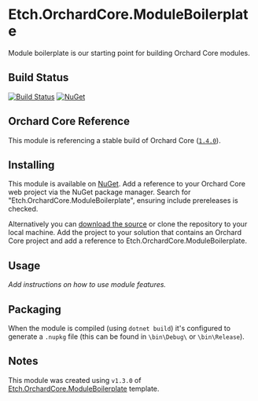 # Etch.OrchardCore.ModuleBoilerplate

Module boilerplate is our starting point for building Orchard Core modules.

## Build Status

[![Build Status](https://secure.travis-ci.org/etchuk/Etch.OrchardCore.ModuleBoilerplate.png?branch=master)](http://travis-ci.org/etchuk/Etch.OrchardCore.ModuleBoilerplate) [![NuGet](https://img.shields.io/nuget/v/Etch.OrchardCore.ModuleBoilerplate.svg)](https://www.nuget.org/packages/Etch.OrchardCore.ModuleBoilerplate)

## Orchard Core Reference

This module is referencing a stable build of Orchard Core ([`1.4.0`](https://www.nuget.org/packages/OrchardCore.Module.Targets/1.4.0)).

## Installing

This module is available on [NuGet](https://www.nuget.org/packages/Etch.OrchardCore.ModuleBoilerplate). Add a reference to your Orchard Core web project via the NuGet package manager. Search for "Etch.OrchardCore.ModuleBoilerplate", ensuring include prereleases is checked.

Alternatively you can [download the source](https://github.com/etchuk/Etch.OrchardCore.ModuleBoilerplate/archive/master.zip) or clone the repository to your local machine. Add the project to your solution that contains an Orchard Core project and add a reference to Etch.OrchardCore.ModuleBoilerplate.

## Usage

_Add instructions on how to use module features._

## Packaging

When the module is compiled (using `dotnet build`) it's configured to generate a `.nupkg` file (this can be found in `\bin\Debug\` or `\bin\Release`).

## Notes

This module was created using `v1.3.0` of [Etch.OrchardCore.ModuleBoilerplate](https://github.com/EtchUK/Etch.OrchardCore.ModuleBoilerplate) template.
